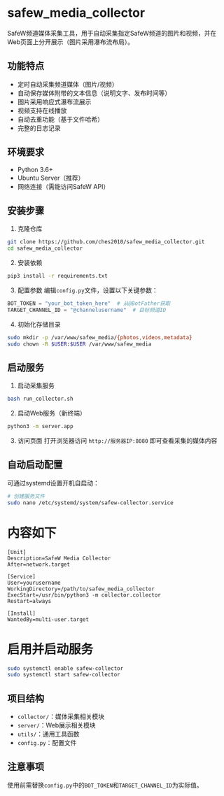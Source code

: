 # safew_media_collector

SafeW频道媒体采集工具，用于自动采集指定SafeW频道的图片和视频，并在Web页面上分开展示（图片采用瀑布流布局）。

## 功能特点
- 定时自动采集频道媒体（图片/视频）
- 自动保存媒体附带的文本信息（说明文字、发布时间等）
- 图片采用响应式瀑布流展示
- 视频支持在线播放
- 自动去重功能（基于文件哈希）
- 完整的日志记录

## 环境要求
- Python 3.6+
- Ubuntu Server（推荐）
- 网络连接（需能访问SafeW API）

## 安装步骤

1. 克隆仓库
```bash
git clone https://github.com/ches2010/safew_media_collector.git
cd safew_media_collector
```

2. 安装依赖
```bash
pip3 install -r requirements.txt
```

3. 配置参数
编辑`config.py`文件，设置以下关键参数：
```python
BOT_TOKEN = "your_bot_token_here"  # 从@BotFather获取
TARGET_CHANNEL_ID = "@channelusername"  # 目标频道ID
```

4. 初始化存储目录
```bash
sudo mkdir -p /var/www/safew_media/{photos,videos,metadata}
sudo chown -R $USER:$USER /var/www/safew_media
```

## 启动服务

1. 启动采集服务
```bash
bash run_collector.sh
```

2. 启动Web服务（新终端）
```bash
python3 -m server.app
```

3. 访问页面
打开浏览器访问 `http://服务器IP:8080` 即可查看采集的媒体内容

## 自动启动配置
可通过systemd设置开机自启动：
```bash
# 创建服务文件
sudo nano /etc/systemd/system/safew-collector.service
```

# 内容如下
```
[Unit]
Description=SafeW Media Collector
After=network.target

[Service]
User=yourusername
WorkingDirectory=/path/to/safew_media_collector
ExecStart=/usr/bin/python3 -m collector.collector
Restart=always

[Install]
WantedBy=multi-user.target
```

# 启用并启动服务
```bash
sudo systemctl enable safew-collector
sudo systemctl start safew-collector
```

## 项目结构
- `collector/`：媒体采集相关模块
- `server/`：Web展示相关模块
- `utils/`：通用工具函数
- `config.py`：配置文件


## 注意事项
使用前需替换`config.py`中的`BOT_TOKEN`和`TARGET_CHANNEL_ID`为实际值。